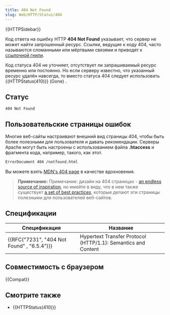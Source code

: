 ```yaml
---
title: 404 Not Found
slug: Web/HTTP/Status/404
---
```


{{HTTPSidebar}}

Код ответа на ошибку HTTP **404 Not Found** указывает, что сервер не может найти запрошенный ресурс. Ссылки, ведущие к коду 404, часто называются сломанными или мёртвыми связями и приводят к [ссылочной гнили](https://en.wikipedia.org/wiki/Link_rot).

Код статуса 404 не уточняет, отсутствует ли запрашиваемый ресурс временно или постоянно. Но если серверу известно, что указанный ресурс удалён навсегда, то вместо статуса 404 следует использовать {{HTTPStatus(410)}} (Gone) .

## Статус

```
404 Not Found
```

## Пользовательские страницы ошибок

Многие веб-сайты настраивают внешний вид страницы 404, чтобы быть более полезными для пользователя и давать рекомендации. Серверы Apache могут быть настроены с использованием файла **.htaccess** и фрагмента кода, например, такого, как этот.

```bash
ErrorDocument 404 /notfound.html
```

Вы можете взять [MDN's 404 page](/en-US/404) в качестве вдохновения.

> **Примечание:** Примечание: дизайн на 404 страницах - [an endless source of inspiration](https://www.google.fr/search?q=awesome+404+pages), но имейте в виду, что в нем также существует [a set of best practices](http://alistapart.com/article/perfect404), которые делают эти страницы полезными для пользователей веб-сайтов.

## Спецификации

| Спецификация                               | Название                                                      |
| ------------------------------------------ | ------------------------------------------------------------- |
| {{RFC("7231", "404 Not Found" , "6.5.4")}} | Hypertext Transfer Protocol (HTTP/1.1): Semantics and Content |

## Совместимость с браузером

{{Compat}}

## Смотрите также

- {{HTTPStatus(410)}}
